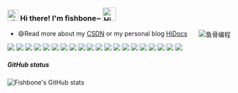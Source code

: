 <h3>
  <img src="https://media.giphy.com/media/hvRJCLFzcasrR4ia7z/giphy.gif" width="25" alt="手势">
  Hi there! I'm fishbone~
  <img src="https://emojis.slackmojis.com/emojis/images/1588866973/8934/hellokittydance.gif?1588866973" alt="Hi" width="30" />
</h3>

<a href="https://github.com/forFishbonein">
  <div align="right" >
    <img align="right" src="https://count.getloli.com/get/@:forFishbonein?theme=rule34" alt="鱼骨编程" />
  </div>
</a>

<!-- ======================================= -->

- 😄Read more about my [CSDN](https://blog.csdn.net/m0_58768224) or my personal blog [HiDocs](http://hidocs.vip/)
<!-- - 👯Follow me on [阿里云](https://developer.aliyun.com/profile/expert/oirrcfhlzqzko), [掘金](https://juejin.cn/user/2467756640574845) or [腾讯云](https://cloud.tencent.com/developer/user/8345747) -->

<!-- https://readme-typing-svg.demolab.com/demo/ -->

<!-- ![Typing SVG](https://readme-typing-svg.herokuapp.com?font=DynaPuff&size=20&pause=1000&color=9999FF&center=true&vCenter=true&width=500&height=22&lines=A+passionate+web+developer+based+in+Nanjing.++%F0%9F%91%8B) -->

<!-- ======================================= -->

![](https://img.shields.io/badge/-Nodejs-43853d?style=flat-square&logo=Node.js&logoColor=white) ![](https://img.shields.io/badge/-WebRTC-008000?style=flat-square&logo=WebRTC&labelColor=90EE90&color=fff) ![](https://img.shields.io/badge/-JavaScript-e5cd0c?style=flat-square&logo=JavaScript&labelColor=f7df1e&logoColor=000) ![](https://img.shields.io/badge/-TypeScript-3178C6?style=flat-square&logo=TypeScript&logoColor=white&color=blue) ![](https://img.shields.io/badge/-Vue.js-29beb0?style=flat-square&logo=vue.js&labelColor=ffffff&color=4FC08D) ![](https://img.shields.io/badge/-React-29beb0?style=flat-square&logo=React&labelColor=ffffff&color=61DAFB) ![](https://img.shields.io/badge/-WebPack-1C78C0?style=flat-square&logo=WebPack&logoColor=white) ![](https://img.shields.io/badge/-Electron-white?style=flat-square&logo=electron&logoColor=white&color=47848F) ![](https://img.shields.io/badge/-Three.js-000000?style=flat-square&logo=Three.js) ![](https://img.shields.io/badge/-MiniProgram-008000?style=flat-square&logo=WeChat&labelColor=fff&color=07C160) ![](https://img.shields.io/badge/-NPM-CB3837?style=flat-square&logo=npm&logoColor=white) ![](https://img.shields.io/badge/-Github_Actions-2088FF?style=flat-square&logo=github-actions&logoColor=white) [![](https://img.shields.io/badge/-Gist-black?style=flat-square&logo=GitHub&labelColor=blue&color=fff&logoColor=fff)](https://gist.github.com/forFishbonein) ![](https://img.shields.io/badge/-Tampermonkey-black?style=flat-square&logo=Tampermonkey&labelColor=black&color=00485B) ![](https://img.shields.io/badge/-KaliLinux-white?style=flat-square&logo=KaliLinux&logoColor=white&color=blue) ![](https://img.shields.io/badge/-MySQL-white?style=flat-square&logo=MySQL&logoColor=white&color=fff&labelColor=4479A1) ![](https://img.shields.io/badge/-CodePen-white?style=flat-square&logo=CodePen&logoColor=white&color=000) ![](https://img.shields.io/badge/-Jenkins-white?style=flat-square&logo=Jenkins&labelColor=D24939&color=white&logoColor=white) ![](https://img.shields.io/badge/-Docker-white?style=flat-square&logo=Docker&labelColor=2496ED&color=2496ED&logoColor=white) ![](https://img.shields.io/badge/-Bilibili-white?style=flat-square&logo=Bilibili&labelColor=00A1D6&logoColor=white)

<!-- ======================================= -->

##### GitHub status

![Fishbone's GitHub stats](https://github-readme-stats.vercel.app/api?username=forFishbonein&show_icons=true&theme=radical)

<!--

![](https://github-readme-stats.vercel.app/api?username=tinygeeker&show_icons=truee&include_all_commits=true&theme=onedark&hide=prs)
![](https://github-readme-stats.vercel.app/api/top-langs/?username=tinygeeker&layout=compact&show_icons=truee&include_all_commits=true&theme=onedark&card_width=230)

-->

<!-- ##### Some repo -->

<!-- - [dev-boy](https://github.com/tinygeeker/dev-boy)：🛠️An awesome terminal cli toolkit.(小而美的 cli 工具包)🧰 [![](https://img.shields.io/github/stars/tinygeeker/dev-boy)](https://github.com/tinygeeker/dev-boy) [![](https://img.shields.io/npm/dt/dev-boy?style=flat&label=downloads&color=cb3837&labelColor=cb0000&logo=npm)](https://www.npmjs.com/package/dev-boy)
- [ding-trans](https://github.com/tinygeeker/ding-trans)：🌈 一个在终端上翻译的工具，支持有道翻译和 DeepL 翻译。 [![](https://img.shields.io/github/stars/tinygeeker/ding-trans)](https://github.com/tinygeeker/ding-trans) [![](https://img.shields.io/npm/dt/ding-trans?style=flat&label=downloads&color=cb3837&labelColor=cb0000&logo=npm)](https://www.npmjs.com/package/ding-trans)
- [prm-cli](https://github.com/tinygeeker/prm-cli)：🦄 快速切换包管理工具的镜像源 [![](https://img.shields.io/github/stars/tinygeeker/prm-cli)](https://github.com/tinygeeker/prm-cli) [![](https://img.shields.io/npm/dt/prm-cli?style=flat&label=downloads&color=cb3837&labelColor=cb0000&logo=npm)](https://www.npmjs.com/package/prm-cli)
- [dev-search](https://github.com/tinygeeker/dev-search)：🌸 在命令行中快速搜索你想要的！ [![](https://img.shields.io/github/stars/tinygeeker/dev-search)](https://github.com/tinygeeker/dev-search) [![](https://img.shields.io/npm/dt/dev-search?style=flat&label=downloads&color=cb3837&labelColor=cb0000&logo=npm)](https://www.npmjs.com/package/dev-search)
- [pm-limiter](https://github.com/tinygeeker/pm-limiter)：🥳node 包管理器的约束工具，用于协同项目的统一规范。 [![](https://img.shields.io/github/stars/tinygeeker/pm-limiter)](https://github.com/tinygeeker/pm-limiter) [![](https://img.shields.io/npm/dt/pm-limiter?style=flat&label=downloads&color=cb3837&labelColor=cb0000&logo=npm)](https://www.npmjs.com/package/pm-limiter)
- [folder-print](https://github.com/tinygeeker/folder-print)：🌿 一个用于打印当前目录树形结构的终端命令行工具。 [![](https://img.shields.io/github/stars/tinygeeker/folder-print)](https://github.com/tinygeeker/folder-print) [![](https://img.shields.io/npm/dt/folder-print?style=flat&label=downloads&color=cb3837&labelColor=cb0000&logo=npm)](https://www.npmjs.com/package/folder-print)
- [fanyi](https://github.com/tinygeeker/fanyi)：VS Code 划词翻译插件 [![](https://img.shields.io/github/stars/tinygeeker/fanyi)](https://github.com/tinygeeker/fanyi) [![](https://badgen.net/vs-marketplace/i/tinygeeker.fanyi)](https://marketplace.visualstudio.com/items?itemName=tinygeeker.fanyi) -->

